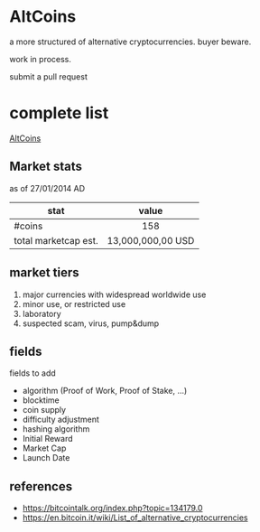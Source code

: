 AltCoins
========

a more structured of alternative cryptocurrencies. buyer beware. 

work in process.

submit a pull request

# complete list

[AltCoins](alts.md)

## Market stats

as of 27/01/2014 AD

| stat        | value          |
| ------------- |:-------------:|
| #coins | 158 |
| total marketcap est. | 13,000,000,00 USD | 

## market tiers

1. major currencies with widespread worldwide use
2. minor use, or restricted use
3. laboratory
4. suspected scam, virus, pump&dump

## fields

fields to add

* algorithm (Proof of Work, Proof of Stake, ...)
* blocktime
* coin supply
* difficulty adjustment
* hashing algorithm
* Initial Reward 
* Market Cap
* Launch Date

## references

* https://bitcointalk.org/index.php?topic=134179.0
* https://en.bitcoin.it/wiki/List_of_alternative_cryptocurrencies
